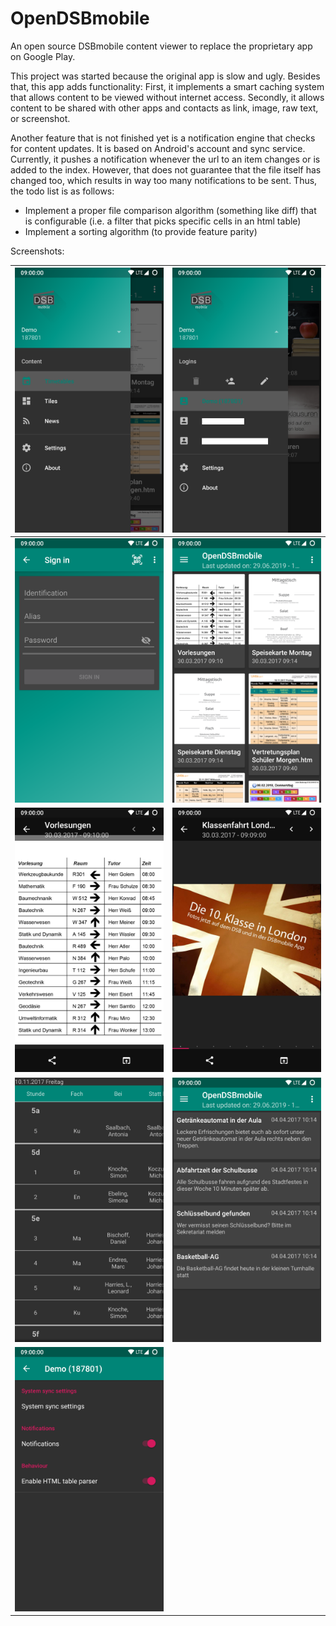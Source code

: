 # OpenDSBmobile
An open source DSBmobile content viewer to replace the proprietary app on Google Play.

This project was started because the original app is slow and ugly. Besides that, this app adds functionality: First, it implements a smart caching system that allows content to be viewed without internet access. Secondly, it allows content to be shared with other apps and contacts as link, image, raw text, or screenshot.

Another feature that is not finished yet is a notification engine that checks for content updates. It is based on Android's account and sync service. Currently, it pushes a notification whenever the url to an item changes or is added to the index. However, that does not guarantee that the file itself has changed too, which results in way too many notifications to be sent. Thus, the todo list is as follows:

- Implement a proper file comparison algorithm (something like diff) that is configurable (i.e. a filter that picks specific cells in an html table)
- Implement a sorting algorithm (to provide feature parity)

Screenshots:

| ![](drawer.png) | ![](user_drawer.png) |
|:---:|:---:|
| ![](login.png) | ![](content_overview.png) |
| ![](image_1.png) | ![](image_2.png) |
| ![](timetable.png) | ![](news.png) |
| ![](user_settings.png) | |
